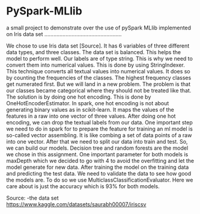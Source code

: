# PySpark-MLlib
a small project to demonstrate over the use of pySpark MLlib implemented on Iris data set 
...................................................

We chose to use Iris data set [Source]. It has 6 variables of three different data types, and three classes. The data set is balanced. This helps the model to perform well.  Our labels are of type string. This is why we need to convert them into numerical values. This is done by using StringIndexer. This technique converts all textual values into numerical values. It does so by counting the frequencies of the classes. The highest frequency classes get numerated first. But we will land in a new problem. The problem is that our classes became categorical where they should not be treated like that. The solution is by doing one hot encoding. This is done by OneHotEncoderEstimator. In spark, one hot encoding is not about generating binary values as in scikit-learn. It maps the values of the features in a raw into one vector of three values. After doing one hot encoding, we can drop the textual labels from our data. One important step we need to do in spark for to prepare the feature for training an ml model is so-called vector assembling.  It is like combing a set of data points of a raw into one vector. After that we need to split our data into train and test. So, we can build our models. Decision tree and random forests are the model we chose in this assignment. One important parameter for both models is maxDepth which we decided to go with 4 to avoid the overfitting and let the model generate for new data. After training the model on the training data and predicting the test data. We need to validate the data to see how good the models are. To do so we use MulticlassClassificationEvaluator. Here we care about is just the accuracy which is 93% for both models. 

Source: 
-the data set
https://www.kaggle.com/datasets/saurabh00007/iriscsv

